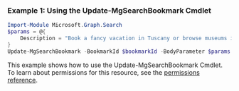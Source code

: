 ### Example 1: Using the Update-MgSearchBookmark Cmdlet
```powershell
Import-Module Microsoft.Graph.Search
$params = @{
	Description = "Book a fancy vacation in Tuscany or browse museums in Florence."
}
Update-MgSearchBookmark -BookmarkId $bookmarkId -BodyParameter $params
```
This example shows how to use the Update-MgSearchBookmark Cmdlet.
To learn about permissions for this resource, see the [permissions reference](/graph/permissions-reference).
